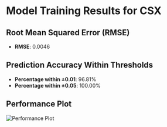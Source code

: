 # Model Training Results for CSX

## Root Mean Squared Error (RMSE)
- **RMSE**: 0.0046

## Prediction Accuracy Within Thresholds
- **Percentage within ±0.01**: 96.81%
- **Percentage within ±0.05**: 100.00%

## Performance Plot
![Performance Plot](../imgs/CSX.png)
